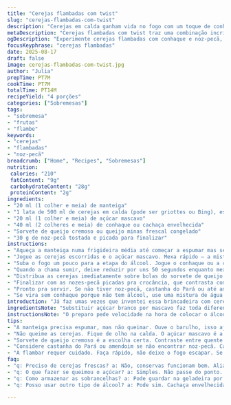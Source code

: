 ```yaml
---
title: "Cerejas flambadas com twist"
slug: "cerejas-flambadas-com-twist"
description: "Cerejas em calda ganham vida no fogo com um toque de conhaque e açúcar mascavo. A gema dessa mistura é o equilíbrio entre o doce, o álcool que queima rápido e o calor que cozinha as frutas sem perder a textura. A adição de noz-pecã tostada cria crocância inesperada, transformando o clássico numa sobremesa rústica e moderna. Em vez da tradicional creme de baunilha, experimente com sorvete de queijo cremoso para surpresa garantida. Serve quatro e sai rápido, ótimo para emergências na cozinha e finais com cheiro de infância e barulho da chama se apagando."
metaDescription: "Cerejas flambadas com twist traz uma combinação incrível de frutas, álcool e sorvete que vai surpreender seu paladar em poucos minutos"
ogDescription: "Experimente cerejas flambadas com conhaque e noz-pecã, uma sobremesa que eleva o sabor e traz nostalgia em cada garfada"
focusKeyphrase: "cerejas flambadas"
date: 2025-08-17
draft: false
image: cerejas-flambadas-com-twist.jpg
author: "Julia"
prepTime: PT7M
cookTime: PT7M
totalTime: PT14M
recipeYield: "4 porções"
categories: ["Sobremesas"]
tags:
- "sobremesa"
- "frutas"
- "flambe"
keywords:
- "cerejas"
- "flambadas"
- "noz-pecã"
breadcrumb: ["Home", "Recipes", "Sobremesas"]
nutrition: 
 calories: "210"
 fatContent: "9g"
 carbohydrateContent: "28g"
 proteinContent: "2g"
ingredients:
- "20 ml (1 colher e meia) de manteiga"
- "1 lata de 500 ml de cerejas em calda (pode ser griottes ou Bing), escorridas"
- "20 ml (1 colher e meia) de açúcar mascavo"
- "40 ml (2 colheres e meia) de conhaque ou cachaça envelhecida"
- "Sorvete de queijo cremoso ou queijo minas frescal congelado"
- "30 g de noz-pecã tostada e picada para finalizar"
instructions:
- "Aqueça a manteiga numa frigideira média até começar a espumar mas sem escurecer, fogo médio-alto funciona melhor."
- "Jogue as cerejas escorridas e o açúcar mascavo. Mexa rápido – a mistura deve chiar, não queimar. Note quando o açúcar derreter formando uma calda brilhante e as frutas começarem a soltar um pouco de líquido. Não deixe apurar demais para não virar melaço."
- "Suba o fogo um pouco para a etapa do álcool. Jogue o conhaque ou a cachaça, já fora do fogo para evitar acidentes. Volte a frigideira na boca do fogão, incline para que o álcool toque a chama e flambe, controle a chama com a distância e cuidado para não queimar as frutas."
- "Quando a chama sumir, deixe reduzir por uns 50 segundos enquanto mexe delicadamente – deve ficar uma calda mais densa, brilhante e levemente pegajosa, cor intensa."
- "Distribua as cerejas imediatamente sobre bolas do sorvete de queijo cremoso, a temperatura quente na fruta e frio no sorvete promove contraste sensacional."
- "Finalizar com as nozes-pecã picadas pra crocância, que contrasta com a maciez da cereja e o frio do sorvete."
- "Pronto pra servir. Se não tiver noz-pecã, castanha do Pará ou até amendoim torrado funciona — lembra, textura importa."
- "Se vira sem conhaque porque não tem álcool, use uma mistura de água quente com baunilha e uma pitada de canela que vai dar uma camada aromática interessante."
introduction: "Já faz umas vezes que inventei essa brincadeira com cerejas flambadas e só vou te adiantar uma coisa: o segredo não está só no fogo que dança enquanto o álcool queima. É na hora de escolher o açúcar, que interfere no sabor e na coloração, e principalmente no toque final crocante pra trazer vida à textura. Esqueça aquele jeito certinho, aquele tempo exato. Sigo pelo cheiro, o barulho que a manteiga faz, a doçura que se intensifica e a chama que explode. Cerejas tradicionais ou griottes? Pra mim vale a experiência e o que está na geladeira. Algumas tentativas trouxeram desastroso melaço, outras confusão de sabores, mas esse jeito que te passo aqui, com conhaque e noz-pecã, é o que funciona na minha cozinha caseira, simples e cheia de personalidade."
ingredientsNote: "Substituir açúcar branco por mascavo faz toda diferença - ele acrescenta notas caramelo e menos acidez. A manteiga precisa estar no ponto certo: dourada, não queimada, pra evitar amargor e manter a untuosidade. Eu já queimei um punhado de cerejas por excesso de fogo ou por deixar o açúcar passar do ponto, aprende rápido a reconhecer a hora certa pelo som borbulhante e pelo brilho das frutas. Se não encontrar cerejas griottes, as Bing são aceitáveis com menos acidez, mas pôr um pouquinho de limão no final ajuda a levantar o sabor. A noz-pecã dá um punch inesperado, mas também pode ser castanha do Pará, fica digno também com amendoim torradinho na falta do outro. Sempre mantenha o sorvete congelado pra suportar o calor na hora de servir."
instructionsNote: "O preparo pede velocidade na hora de colocar o álcool e flambar, não hesite - o fogo pede controle, se demorar a flambar vai evaporar e o efeito perde. Cozinhar as cerejas junto com o açúcar até derreter e formar calda é vital para engrossar e caramelizar naturalmente, preste atenção nas bolhinhas pequenas e no brilho intenso, sinal da transformação. Flambar acelera a redução do líquido e deixa aroma inconfundível, fica mais elegante no prato e com sabor complexo. A redução após a chama se apagar concentra o sabor, por isso mexa devagar e observe o líquido diminuindo, não pode ficar grosso demais que perde a leveza da calda. Por último, misturar o quente das frutas com o frio do sorvete traz aquele contraste sensação tátil que ativa o paladar, sem falar nas nozes que quebram a monotonia da textura."
tips:
- "A manteiga precisa espumar, mas não queimar. Ouve o barulho, isso ajuda. Gosto de usar manteiga de boa qualidade. O sabor é muito melhor. Fogo médio-alto é essencial."
- "Não queime as cerejas. Fique de olho na calda. O açúcar mascavo é a chave para um sabor rico. Se estiver muito mole, desligue tudo e não deixe virar melaço. Menos é mais."
- "Sorvete de queijo cremoso é a escolha certa. Contraste entre quente e frio é impressionante. Não hesite, coloque as cerejas quentes logo em cima do sorvete. Sensação única."
- "Considere castanha do Pará ou amendoim se não encontrar noz-pecã. Cada um traz uma textura diferente. Se não tiver conhaque, baunilha com canela pode dar uma nova vida à receita."
- "A flambar requer cuidado. Faça rápido, não deixe o fogo escapar. Se demorar, o álcool evapora. Veja a calda engrossar levemente. O som é seu guia. Desagradável se queimar."
faq:
- "q: Preciso de cerejas frescas? a: Não, conservas funcionam bem. Aliás, cerejas em calda dão um sabor especial e são práticas. Olhe sempre a data de validade."
- "q: O que fazer se queimou o açúcar? a: Simples. Não passe do ponto. Se queimar, não tem jeito. A calda amarga. Faça tudo de novo. Preste atenção no som."
- "q: Como armazenar as sobrancelhas? a: Pode guardar na geladeira por um dia. Sacanagem deixar fora. Sorvete deve ser congelado. Se deixar fora, derrete rápido."
- "q: Posso usar outro tipo de álcool? a: Pode sim. Cachaça envelhecida é uma opção. Mas escolha um bom. Sabor altera. Experimentos são sempre válidos na cozinha."

---
```

